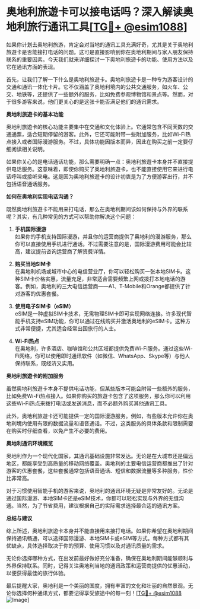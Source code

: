 # 奥地利旅遊卡可以接电话吗？深入解读奥地利旅行通讯工具[[TG💪+ @esim1088](https://t.me/s/esim1088)]

如果你计划去奥地利旅游，肯定会对当地的通讯工具充满好奇，尤其是关于奥地利旅遊卡是否能接打电话的问题。这可是直接影响到你在奥地利期间与家人朋友保持联系的重要因素。今天我们就来详细探讨一下奥地利旅遊卡的功能、使用方法以及它在通讯方面的表现。

首先，让我们了解一下什么是奥地利旅遊卡。奥地利旅遊卡是一种专为游客设计的交通和通讯一体化卡片。它不仅涵盖了奥地利境内的公共交通服务，如火车、公交、地铁等，还提供了一些额外的服务，比如免费参观博物馆和景点等。然而，对于很多游客来说，他们更关心的是这张卡能否满足他们的通讯需求。

**奥地利旅遊卡的基本功能**

奥地利旅遊卡的核心功能主要集中在交通和文化体验上。它通常包含不同天数的交通通票，适合短期停留的游客。此外，它还可能附带一些附加服务，比如Wi-Fi热点接入或者国际漫游服务。不过，具体功能因版本而异，因此在购买之前一定要仔细阅读相关说明。

如果你关心的是电话通话功能，那么需要明确一点：奥地利旅遊卡本身并不直接提供电话服务。这意味着，即使你购买了奥地利旅遊卡，也不能直接使用它来进行电话呼叫或接听来电。这是因为奥地利旅遊卡的设计初衷是为了方便游客出行，并不包括语音通话服务。

**如何在奥地利实现电话沟通？**

既然奥地利旅遊卡不能用来打电话，那么在奥地利期间该如何保持与外界的联系呢？其实，有几种常见的方式可以帮助你解决这个问题：

1. **手机国际漫游**  
   如果你的手机支持国际漫游，并且你的运营商提供了奥地利的漫游服务，那么你可以直接使用手机进行通话。不过需要注意的是，国际漫游费用可能会比较高，建议提前咨询运营商了解资费详情。

2. **购买当地SIM卡**  
   在奥地利机场或城市中心的电信营业厅，你可以轻松购买一张本地SIM卡。这种SIM卡价格实惠，流量充足，非常适合需要频繁上网或拨打本地电话的游客。例如，奥地利的三大电信运营商——A1、T-Mobile和Orange都提供了针对游客的优惠套餐。

3. **使用电子SIM卡（eSIM）**  
   eSIM是一种虚拟SIM卡技术，无需物理SIM卡即可实现网络连接。许多现代智能手机支持eSIM功能，你可以通过在线购买并激活奥地利的eSIM卡。这种方式非常便捷，尤其适合经常出国旅行的人士。

4. **Wi-Fi热点**  
   在奥地利，许多酒店、咖啡馆和公共区域都提供免费Wi-Fi服务。通过这些Wi-Fi网络，你可以使用即时通讯软件（如微信、WhatsApp、Skype等）与他人保持联系，既经济又实用。

**奥地利旅遊卡的附加服务**

虽然奥地利旅遊卡本身不提供电话功能，但某些版本可能会附带一些额外的服务，比如免费Wi-Fi热点接入。如果你购买的旅遊卡包含了这项服务，那么你可以利用这些Wi-Fi热点来拨打电话或发送消息，而不必额外购买其他通讯工具。

此外，奥地利旅遊卡还可能提供一定的国际漫游服务。例如，有些版本允许你在奥地利境内使用有限的数据流量和语音通话。不过，这类服务的具体条款和限制需要在购买时仔细查看，以免产生不必要的费用。

**奥地利通讯环境概览**

奥地利作为一个现代化国家，其通讯基础设施非常发达。无论是在大城市还是偏远地区，都能享受到高质量的移动网络覆盖。奥地利的主要电信运营商都推出了针对游客的优惠套餐，这些套餐通常包括语音通话、短信和数据流量等多种服务，性价比非常高。

对于习惯使用智能手机的游客来说，奥地利的通讯环境无疑是非常友好的。无论是通过国际漫游、本地SIM卡还是eSIM技术，你都可以轻松实现与外界的无缝沟通。当然，为了节省费用，建议根据自己的实际需求选择最合适的通讯方案。

**总结与建议**

综上所述，奥地利旅遊卡本身并不能直接用来接打电话。如果你希望在奥地利期间保持通讯畅通，可以选择国际漫游、本地SIM卡或eSIM等方式。每种方式都有其优缺点，具体选择取决于你的预算、使用习惯以及对通讯质量的需求。

无论你选择哪种方式，在出发前最好做好充分准备，确保在奥地利期间能够顺利与外界保持联系。同时，记得关注奥地利当地的通讯政策和运营商提供的优惠活动，以便获得最佳的旅行体验。

最后提醒大家，奥地利是一个美丽的国度，拥有丰富的文化和壮丽的自然景观。无论你选择何种通讯方式，都要记得享受旅途中的每一刻！[[TG💪+ @esim1088](https://t.me/s/esim1088) ![Image](https://i.postimg.cc/4NQfJmqS/Snipaste-2025-05-13-00-14-12.png)]